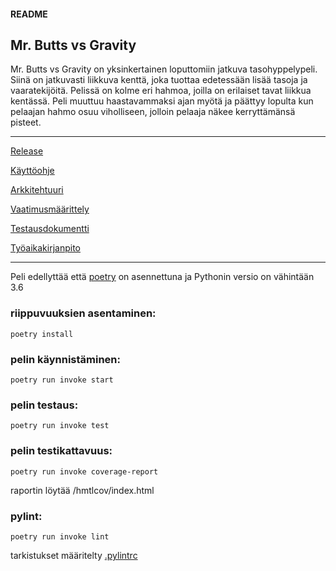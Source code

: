 #### README

## Mr. Butts vs Gravity

Mr. Butts vs Gravity on yksinkertainen loputtomiin jatkuva tasohyppelypeli. Siinä on jatkuvasti liikkuva kenttä, joka tuottaa edetessään lisää tasoja ja vaaratekijöitä. Pelissä on kolme eri hahmoa, joilla on erilaiset tavat liikkua kentässä. Peli muuttuu haastavammaksi ajan myötä ja päättyy lopulta kun pelaajan hahmo osuu viholliseen, jolloin pelaaja näkee kerryttämänsä pisteet.

--------------------------------------------------------------------------------------------------------------------

[Release](https://github.com/aejmmark/ot-harjoitustyo/releases/tag/viikko7)

[Käyttöohje](https://github.com/aejmmark/ot-harjoitustyo/tree/master/dokumentaatio/kaytto-ohje.md)

[Arkkitehtuuri](https://github.com/aejmmark/ot-harjoitustyo/tree/master/dokumentaatio/arkkitehtuuri.md)

[Vaatimusmäärittely](https://github.com/aejmmark/ot-harjoitustyo/blob/master/dokumentaatio/vaatimusmaarittely.md)

[Testausdokumentti](https://github.com/aejmmark/ot-harjoitustyo/blob/master/dokumentaatio/testaus.md)

[Työaikakirjanpito](https://github.com/aejmmark/ot-harjoitustyo/blob/master/dokumentaatio/tyoaika.md)

--------------------------------------------------------------------------------------------------------------------

Peli edellyttää että [poetry](https://python-poetry.org/docs/#installation) on asennettuna ja Pythonin versio on vähintään 3.6


### riippuvuuksien asentaminen:

    poetry install

### pelin käynnistäminen:

    poetry run invoke start

### pelin testaus:

    poetry run invoke test

### pelin testikattavuus:

    poetry run invoke coverage-report

raportin löytää /hmtlcov/index.html

### pylint:

    poetry run invoke lint

tarkistukset määritelty [.pylintrc](https://github.com/aejmmark/ot-harjoitustyo/blob/master/.pylintrc)